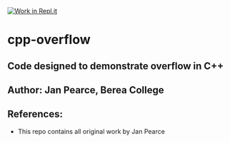 [![Work in Repl.it](https://classroom.github.com/assets/work-in-replit-14baed9a392b3a25080506f3b7b6d57f295ec2978f6f33ec97e36a161684cbe9.svg)](https://classroom.github.com/online_ide?assignment_repo_id=412261&assignment_repo_type=GroupAssignmentRepo)
# cpp-overflow
## Code designed to demonstrate overflow in C++

## Author: Jan Pearce, Berea College


## References:
- This repo contains all original work by Jan Pearce 
